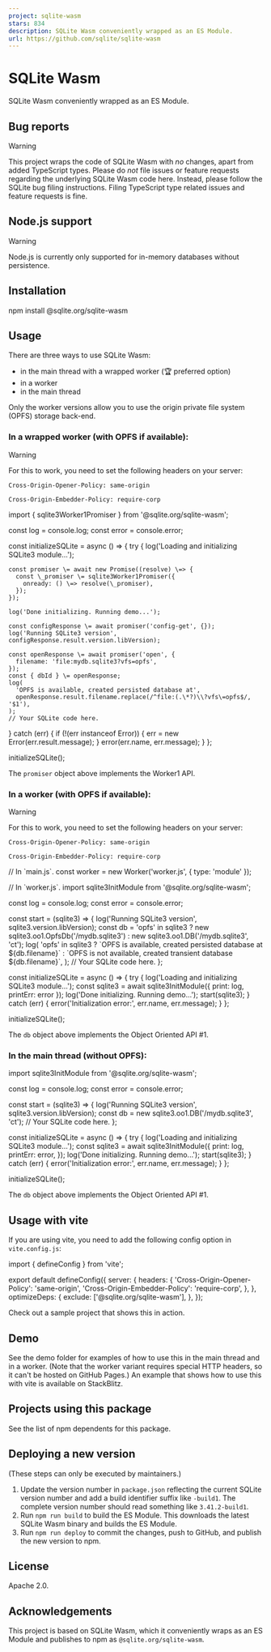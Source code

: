 ```yaml
---
project: sqlite-wasm
stars: 834
description: SQLite Wasm conveniently wrapped as an ES Module.
url: https://github.com/sqlite/sqlite-wasm
---
```


SQLite Wasm
===========

SQLite Wasm conveniently wrapped as an ES Module.

Bug reports
-----------

Warning

This project wraps the code of SQLite Wasm with _no_ changes, apart from added TypeScript types. Please do _not_ file issues or feature requests regarding the underlying SQLite Wasm code here. Instead, please follow the SQLite bug filing instructions. Filing TypeScript type related issues and feature requests is fine.

Node.js support
---------------

Warning

Node.js is currently only supported for in-memory databases without persistence.

Installation
------------

npm install @sqlite.org/sqlite-wasm

Usage
-----

There are three ways to use SQLite Wasm:

-   in the main thread with a wrapped worker (🏆 preferred option)
-   in a worker
-   in the main thread

Only the worker versions allow you to use the origin private file system (OPFS) storage back-end.

### In a wrapped worker (with OPFS if available):

Warning

For this to work, you need to set the following headers on your server:

`Cross-Origin-Opener-Policy: same-origin`

`Cross-Origin-Embedder-Policy: require-corp`

import { sqlite3Worker1Promiser } from '@sqlite.org/sqlite-wasm';

const log \= console.log;
const error \= console.error;

const initializeSQLite \= async () \=> {
  try {
    log('Loading and initializing SQLite3 module...');

    const promiser \= await new Promise((resolve) \=> {
      const \_promiser \= sqlite3Worker1Promiser({
        onready: () \=> resolve(\_promiser),
      });
    });

    log('Done initializing. Running demo...');

    const configResponse \= await promiser('config-get', {});
    log('Running SQLite3 version', configResponse.result.version.libVersion);

    const openResponse \= await promiser('open', {
      filename: 'file:mydb.sqlite3?vfs=opfs',
    });
    const { dbId } \= openResponse;
    log(
      'OPFS is available, created persisted database at',
      openResponse.result.filename.replace(/^file:(.\*?)\\?vfs\=opfs$/, '$1'),
    );
    // Your SQLite code here.
  } catch (err) {
    if (!(err instanceof Error)) {
      err \= new Error(err.result.message);
    }
    error(err.name, err.message);
  }
};

initializeSQLite();

The `promiser` object above implements the Worker1 API.

### In a worker (with OPFS if available):

Warning

For this to work, you need to set the following headers on your server:

`Cross-Origin-Opener-Policy: same-origin`

`Cross-Origin-Embedder-Policy: require-corp`

// In \`main.js\`.
const worker \= new Worker('worker.js', { type: 'module' });

// In \`worker.js\`.
import sqlite3InitModule from '@sqlite.org/sqlite-wasm';

const log \= console.log;
const error \= console.error;

const start \= (sqlite3) \=> {
  log('Running SQLite3 version', sqlite3.version.libVersion);
  const db \=
    'opfs' in sqlite3
      ? new sqlite3.oo1.OpfsDb('/mydb.sqlite3')
      : new sqlite3.oo1.DB('/mydb.sqlite3', 'ct');
  log(
    'opfs' in sqlite3
      ? \`OPFS is available, created persisted database at ${db.filename}\`
      : \`OPFS is not available, created transient database ${db.filename}\`,
  );
  // Your SQLite code here.
};

const initializeSQLite \= async () \=> {
  try {
    log('Loading and initializing SQLite3 module...');
    const sqlite3 \= await sqlite3InitModule({ print: log, printErr: error });
    log('Done initializing. Running demo...');
    start(sqlite3);
  } catch (err) {
    error('Initialization error:', err.name, err.message);
  }
};

initializeSQLite();

The `db` object above implements the Object Oriented API #1.

### In the main thread (without OPFS):

import sqlite3InitModule from '@sqlite.org/sqlite-wasm';

const log \= console.log;
const error \= console.error;

const start \= (sqlite3) \=> {
  log('Running SQLite3 version', sqlite3.version.libVersion);
  const db \= new sqlite3.oo1.DB('/mydb.sqlite3', 'ct');
  // Your SQLite code here.
};

const initializeSQLite \= async () \=> {
  try {
    log('Loading and initializing SQLite3 module...');
    const sqlite3 \= await sqlite3InitModule({
      print: log,
      printErr: error,
    });
    log('Done initializing. Running demo...');
    start(sqlite3);
  } catch (err) {
    error('Initialization error:', err.name, err.message);
  }
};

initializeSQLite();

The `db` object above implements the Object Oriented API #1.

Usage with vite
---------------

If you are using vite, you need to add the following config option in `vite.config.js`:

import { defineConfig } from 'vite';

export default defineConfig({
  server: {
    headers: {
      'Cross-Origin-Opener-Policy': 'same-origin',
      'Cross-Origin-Embedder-Policy': 'require-corp',
    },
  },
  optimizeDeps: {
    exclude: \['@sqlite.org/sqlite-wasm'\],
  },
});

Check out a sample project that shows this in action.

Demo
----

See the demo folder for examples of how to use this in the main thread and in a worker. (Note that the worker variant requires special HTTP headers, so it can't be hosted on GitHub Pages.) An example that shows how to use this with vite is available on StackBlitz.

Projects using this package
---------------------------

See the list of npm dependents for this package.

Deploying a new version
-----------------------

(These steps can only be executed by maintainers.)

1.  Update the version number in `package.json` reflecting the current SQLite version number and add a build identifier suffix like `-build1`. The complete version number should read something like `3.41.2-build1`.
2.  Run `npm run build` to build the ES Module. This downloads the latest SQLite Wasm binary and builds the ES Module.
3.  Run `npm run deploy` to commit the changes, push to GitHub, and publish the new version to npm.

License
-------

Apache 2.0.

Acknowledgements
----------------

This project is based on SQLite Wasm, which it conveniently wraps as an ES Module and publishes to npm as `@sqlite.org/sqlite-wasm`.

